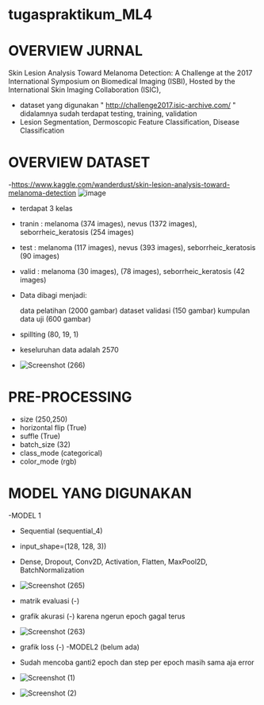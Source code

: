 # tugaspraktikum_ML4

# OVERVIEW JURNAL
Skin Lesion Analysis Toward Melanoma Detection: A Challenge at the 2017 International Symposium on Biomedical Imaging (ISBI), Hosted by the International Skin Imaging Collaboration (ISIC), 
- dataset yang digunakan " http://challenge2017.isic-archive.com/ " didalamnya sudah terdapat testing, training, validation
- Lesion Segmentation, Dermoscopic Feature Classification, Disease Classification

# OVERVIEW DATASET
-https://www.kaggle.com/wanderdust/skin-lesion-analysis-toward-melanoma-detection
![image](https://user-images.githubusercontent.com/64590037/143798029-dd668b1a-2f0f-4258-9cf0-69d1aa9f00c1.png)
- terdapat 3 kelas
- tranin : melanoma (374 images), nevus (1372 images), seborrheic_keratosis (254 images)
- test : melanoma (117 images), nevus (393 images), seborrheic_keratosis (90 images)
- valid : melanoma (30 images), (78 images), seborrheic_keratosis (42 images)
- Data dibagi menjadi:

    data pelatihan (2000 gambar)
    dataset validasi (150 gambar)
    kumpulan data uji (600 gambar)

- spillting (80, 19, 1)
- keseluruhan data adalah 2570
- ![Screenshot (266)](https://user-images.githubusercontent.com/64590037/143911137-bfa6c031-7f7d-4472-8c0b-978f311f2646.png)


# PRE-PROCESSING
- size (250,250)
- horizontal flip (True)
- suffle (True)
- batch_size (32)
- class_mode (categorical)
- color_mode (rgb)

# MODEL YANG DIGUNAKAN
-MODEL 1
- Sequential (sequential_4)
- input_shape=(128, 128, 3))
- Dense, Dropout, Conv2D, Activation, Flatten, MaxPool2D, BatchNormalization
- ![Screenshot (265)](https://user-images.githubusercontent.com/64590037/143910733-5591b43f-37d3-4d7d-a2be-5fd00c5f0584.png)
- matrik evaluasi (-)
- grafik akurasi (-) karena ngerun epoch gagal terus
- ![Screenshot (263)](https://user-images.githubusercontent.com/64590037/143911262-acbeca11-af72-4e83-8c9e-a7b0f971d80d.png)
- grafik loss (-)
-MODEL2 (belum ada)

- Sudah mencoba ganti2 epoch dan step per epoch masih sama aja error
- ![Screenshot (1)](https://user-images.githubusercontent.com/48478522/143966922-96e18c1d-78e9-4faa-9ac2-10ebe2e555f6.png)
- ![Screenshot (2)](https://user-images.githubusercontent.com/48478522/143966982-ef49d194-babd-4967-a1b7-c4ce971871b0.png)



